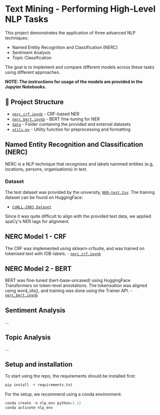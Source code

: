 # Text Mining - Performing High-Level NLP Tasks
This project demonstrates the application of three advanced NLP techniques:
- Named Entitiy Recognition and Classification (NERC)
- Sentiment Analysis
- Topic Classification

The goal is to implement and compare different models across these tasks using different approaches.

**NOTE: The instructions for usage of the models are provided in the Jupyter Notebooks.**

## 📁 Project Structure
- [`nerc_crf.ipynb`](final_project_tm/nerc_crf.ipynb) - CRF-based NER
- [`nerc_bert.ipynb`](final_project_tm/nerc_bert.ipynb) - BERT fine-tuning for NER
- [`data`](final_project_tm/data/) - Folder containing the provided and external datasets
- [`utils.py`](final_project_tm/utils.py) - Utility function for preprocessing and formatting

## Named Entity Recognition and Classification (NERC)
NERC is a NLP technique that recognises and labels nammed entities (e.g, locations, persons, organisations) in text.

### Dataset
The test dataset was provided by the university, [`NER-test.tsv`](data/test_data/NER-test.tsv). The training dataset can be found on HuggingFace:

- [`CoNLL-2003 Dataset`](https://huggingface.co/datasets/eriktks/conll2003)

Since it was quite difficult to align with the provided test data, we applied spaCy's NER tags for alignment.

## NERC Model 1 - CRF
The CRF was implemented using sklearn-crfsuite, and was trained on tokenised text with IOB-labels. - [`nerc_crf.ipynb`](final_project_tm/nerc_crf.ipynb)

## NERC Model 2 - BERT
BERT was fine-tuned (bert-base-uncased) using HuggingFace Transformers on token-level annotations. The tokenisation was aligned using word_ids(), and training was done using the Trainer API. - [`nerc_bert.ipynb`](final_project_tm/nerc_bert.ipynb)

## Sentiment Analysis
...

## Topic Analysis
...

## Setup and installation
To start using the repo, the requirements should be installed first:

```python
pip install -r requirements.txt
```

For the setup, we recommend using a conda environment:

```python
conda create -n nlp_env python=3.12
conda activate nlp_env
```



